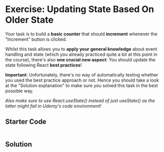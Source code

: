 # Exercise: Updating State Based On Older State

Your task is to build a **basic counter** that should **increment** whenever the "Increment" button is clicked.

Whilst this task allows you to **apply your general knowledge** about event handling and state (which you already practiced quite a bit at this point in the course), there's also **one crucial new aspect**: You should update the state following React **best practices**!

**Important**: Unfortunately, there's no way of automatically testing whether you used the best practice approach or not. Hence you should take a look at the "Solution explanation" to make sure you solved this task in the best possible way.

*Also make sure to use React.useState() instead of just useState() as the latter might fail in Udemy's code environment!*






## Starter Code

```jsx

```

## Solution

```jsx

```

